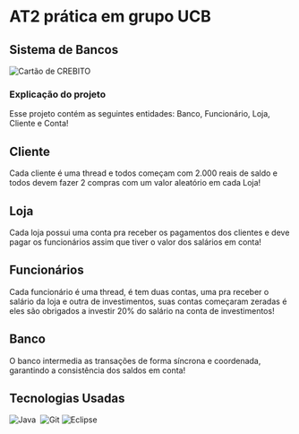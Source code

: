 <h1>AT2 prática em grupo UCB</h1>
<h2>Sistema de Bancos</h2>

![Cartão de CREBITO](https://github.com/user-attachments/assets/2f38a823-46c9-4c3f-b1b6-6298c41df3ba)
<h3>Explicação do projeto</h3>
<p>Esse projeto contém as seguintes entidades: Banco, Funcionário, Loja, Cliente e Conta! <br> </p>

## Cliente
<p>Cada cliente é uma thread e todos começam com 2.000 reais de saldo e todos
devem fazer 2 compras com um valor aleatório em cada Loja!</p>

## Loja
<p>Cada loja possui uma conta pra receber os pagamentos dos clientes e deve pagar os funcionários assim que tiver o valor dos salários em conta!</p>

## Funcionários
<p>Cada funcionário é uma thread, é tem duas contas, uma pra receber o salário da loja  e outra de investimentos, suas contas começaram zeradas é eles são obrigados a investir 20% do salário na conta de investimentos!</p>

## Banco
<p>O banco intermedia as transações de forma síncrona e coordenada, garantindo a consistência dos saldos em conta!</p>

## Tecnologias Usadas
![Java](https://img.shields.io/badge/Java-0D1117?style=for-the-badge&logo=openjdk&logoColor=white)&nbsp;
![Git](https://img.shields.io/badge/-Git-black?style=flat-square&logo=git)
![Eclipse](https://img.shields.io/badge/-Eclipse-2C2255?style=flat-square&logo=eclipse&logoColor=white)
